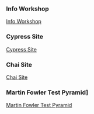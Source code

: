 ### Info Workshop

[Info Workshop](https://www.evernote.com/shard/s235/sh/4d896523-c1b5-b7cb-93cc-7f5927584319/eed2a29608568afba5b798b94b43be85)

### Cypress Site

[Cypress Site](https://www.cypress.io/)

### Chai Site

[Chai Site](https://www.chaijs.com/)

### Martin Fowler Test Pyramid]

[Martin Fowler Test Pyramid](https://martinfowler.com/articles/practical-test-pyramid.html)

